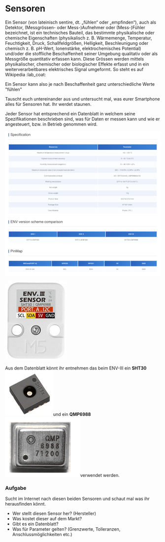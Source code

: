 # Sensoren

Ein Sensor (von lateinisch sentire, dt. „fühlen“ oder „empfinden“), auch als Detektor, (Messgrössen- oder Mess-)Aufnehmer oder (Mess-)Fühler bezeichnet, ist ein technisches Bauteil, das bestimmte physikalische oder chemische Eigenschaften (physikalisch z. B. Wärmemenge, Temperatur, Feuchtigkeit, Druck, Schallfeldgrößen, Helligkeit, Beschleunigung oder chemisch z. B. pH-Wert, Ionenstärke, elektrochemisches Potential) und/oder die stoffliche Beschaffenheit seiner Umgebung qualitativ oder als Messgröße quantitativ erfassen kann. Diese Grössen werden mittels physikalischer, chemischer oder biologischer Effekte erfasst und in ein weiterverarbeitbares elektrisches Signal umgeformt. So steht es auf Wikipedia :lab\_coat:

Ein Sensor kann also je nach Beschaffenheit ganz unterschiedliche Werte "fühlen"

Tauscht euch untereinander aus und untersucht mal, was eurer Smartphone alles für Sensoren hat. Ihr werdet staunen.

Jeder Sensor hat entsprechend ein Datenblatt in welchem seine Spezifikationen beschrieben sind, was für Daten er messen kann und wie er angesteuert, bzw. in Betrieb genommen wird.

![Datenblatt ENV III](<../../.gitbook/assets/Datenblatt ENV III.jpg>)

![](<../../.gitbook/assets/ENV III Sensor.png>)

Aus dem Datenblatt könnt ihr entnehmen das beim ENV-III ein **SHT30** <img src="../../.gitbook/assets/SHT30.png" alt="" data-size="line">und ein **QMP6988** <img src="../../.gitbook/assets/QMP 6988.png" alt="" data-size="line">verwendet werden.

### Aufgabe

Sucht im Internet nach diesen beiden Sensoren und schaut mal was ihr herausfinden könnt.

* Wer stellt diesen Sensor her? (Hersteller)
* Was kostet dieser auf dem Markt?
* Gibt es ein Datenblatt?
* Was für Parameter gelten? (Grenzwerte, Tolleranzen, Anschlussmöglichkeiten etc.)



